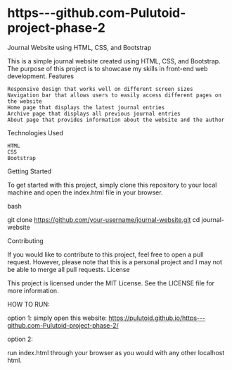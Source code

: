 # https---github.com-Pulutoid-project-phase-2

Journal Website using HTML, CSS, and Bootstrap

This is a simple journal website created using HTML, CSS, and Bootstrap. The purpose of this project is to showcase my skills in front-end web development.
Features

    Responsive design that works well on different screen sizes
    Navigation bar that allows users to easily access different pages on the website
    Home page that displays the latest journal entries
    Archive page that displays all previous journal entries
    About page that provides information about the website and the author

Technologies Used

    HTML
    CSS
    Bootstrap

Getting Started

To get started with this project, simply clone this repository to your local machine and open the index.html file in your browser.

bash

git clone https://github.com/your-username/journal-website.git
cd journal-website

Contributing

If you would like to contribute to this project, feel free to open a pull request. However, please note that this is a personal project and I may not be able to merge all pull requests.
License

This project is licensed under the MIT License. See the LICENSE file for more information.


HOW TO RUN: 

option 1:
simply open this website: 
https://pulutoid.github.io/https---github.com-Pulutoid-project-phase-2/



option 2:


run index.html through your browser as you would with any other localhost html.